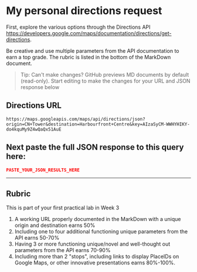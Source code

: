 # My personal directions request

First, explore the various options through the Directions API https://developers.google.com/maps/documentation/directions/get-directions. 

Be creative and use multiple parameters from the API documentation to earn a top grade. The rubric is listed in the bottom of the MarkDown document. 

> Tip: Can't make changes? GitHub previews MD documents by default (read-only). Start editing to make the changes for your URL and JSON response below

## Directions URL

```
https://maps.googleapis.com/maps/api/directions/json?origin=CN+Tower&destination=Harbourfront+Centre&key=AIzaSyCM-WWHYHIKY-do4kquMy9Z4wQaQx51AuE
```

## Next paste the full JSON response to this query here:

```JSON
PASTE_YOUR_JSON_RESULTS_HERE
```
____
## Rubric

This is part of your first practical lab in Week 3 

1. A working URL properly documented in the MarkDown with a unique origin and destination earns 50%
2. Including one to four additional functioning unique parameters from the API earns 50-70%
3. Having 3 or more functioning unique/novel and well-thought out parameters from the API earns 70-90%
4. Including more than 2 "stops", including links to display PlaceIDs on Google Maps, or other innovative presentations earns 80%-100%. 

